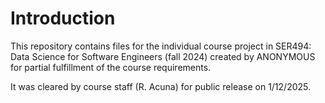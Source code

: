 ﻿# Introduction
This repository contains files for the individual course project in SER494: Data Science for Software Engineers (fall 2024) created by ANONYMOUS for partial fulfillment of the course requirements.

It was cleared by course staff (R. Acuna) for public release on 1/12/2025.
